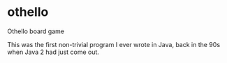 # othello
Othello board game

This was the first non-trivial program I ever wrote in Java, back in the 90s when Java 2 had just come out.

